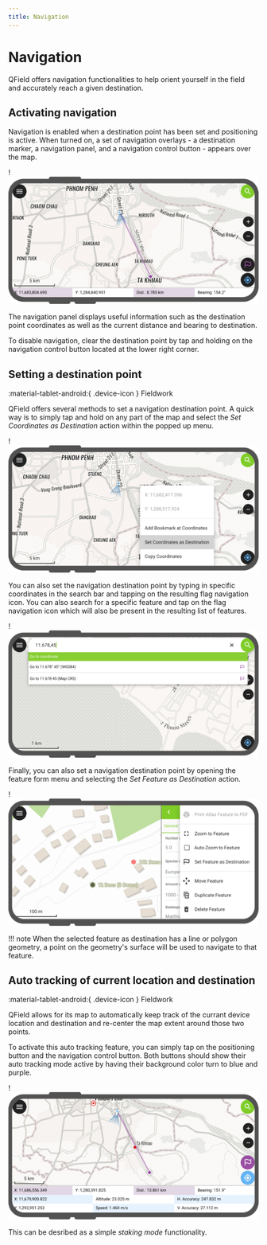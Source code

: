 ```yaml
---
title: Navigation
---
```


# Navigation

QField offers navigation functionalities to help orient yourself in the field and accurately reach a given destination.

## Activating navigation 

Navigation is enabled when a destination point has been set and positioning is active. When turned on, a set of navigation overlays - a destination marker, a navigation panel, and a navigation control button - appears over the map.

!![](../assets/images/navigation.png)

The navigation panel displays useful information such as the destination point coordinates as well as the current distance and bearing to destination.

To disable navigation, clear the destination point by tap and holding on the navigation control button located at the lower right corner.

## Setting a destination point
:material-tablet-android:{ .device-icon } Fieldwork

QField offers several methods to set a navigation destination point. A quick way is to simply tap and hold on any part of the map and select the *Set Coordinates as Destination* action within the popped up menu.

!![](../assets/images/navigation-add-from-touch.png)

You can also set the navigation destination point by typing in specific coordinates in the search bar and tapping on the resulting flag navigation icon. You can also search for a specific feature and tap on the flag navigation icon which will also be present in the resulting list of features.

!![](../assets/images/navigation-search-bar.png)

Finally, you can also set a navigation destination point by opening the feature form menu and selecting the *Set Feature as Destination* action.

!![](../assets/images/navigation-destination-feature-form.png)

!!! note
    When the selected feature as destination has a line or polygon geometry, a point on the geometry's surface will be used to navigate to that feature.

## Auto tracking of current location and destination
:material-tablet-android:{ .device-icon } Fieldwork

QField allows for its map to automatically keep track of the currant device location and destination and re-center the map extent around those two points.

To activate this auto tracking feature, you can simply tap on the positioning button and the navigation control button. Both buttons should show their auto tracking mode active by having their background color turn to blue and purple.

!![](../assets/images/navigation-auto-tracking.png)

This can be desribed as a simple *staking mode* functionality.
